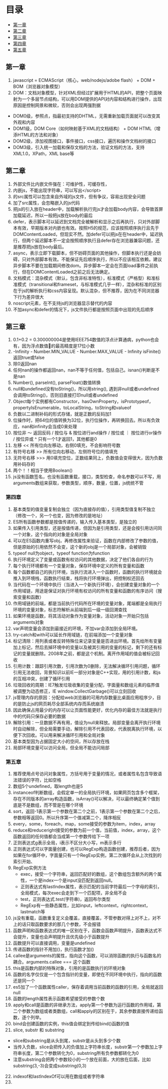 # 目录
* [第一章](#第一章)
* [第二章](#第二章)
* [第三章](#第三章)
* [第四章](#第四章)
* [第五章](#第五章)


## 第一章
1. javascript = ECMAScript（核心，web/nodejs/adobe flash） + DOM + BOM（浏览器对象模型）
2. DOM：文档对象模型，针对XML但经过扩展用于HTML的API，把整个页面映射为一个多层节点结构，可以用DOM提供的API对内容和结构进行操作，出现原因是控制网景和微软，否则会出现两强割据
* DOM0级，参照点，指最初支持的DHTML，无需重新加载页面就可以改变其外观和内容
* DOM1级，DOM Core（如何映射基于XML的文档结构） + DOM HTML（增添HTML的方法和对象）
* DOM2级，添加视图接口，事件接口，css接口，遍历和操作文档树的接口
* DOM3级，引入统一加载和保存文档的方法，验证文档的方法，支持XML1.0，XPath，XML base等

## 第二章
1. 外部文件比内嵌文件强在：可维护性，可缓存性，
2. 内嵌js，不能出现</script>字符串，可以写出<\/script>
3. </script>的src属性可以包含来自外域的js文件，但有争议，容易出现安全问题
4. 加了src属性，会忽略嵌入的js代码
5. 把js的引入放在header中，加载解析执行完js才会加载body内容，会导致首屏加载延迟，所以一般把js放在body的最后
6. defer，表示脚本可以延迟到文档完全被解析和显示之后再执行，只对外部脚本有效，早期版本对内嵌也有效。按照H5的规范，应该按照顺序执行且先于DOMContentLoaded，但现实不然。加defer可以把js在在header中，延迟执行，但两个延迟脚本不一定会按照顺序执行且defer存在浏览器兼容问题，还是推荐把js放在body最后。
7. async，表示立即下载脚本，但不妨碍页面的其他操作，但脚本执行还是会妨碍，只对外部脚本有效。不能保证先后顺序执行，所以不应该相互依赖。建议异步脚本不要在加载期间修改dom。异步脚本一定会在页面load事件之前执行，但在DOMContentLoaded之前之后无法确定。
8. 文档模式：混杂模式（默认，包含非标准特性），标准模式（严格型）和准标准模式（transitional和frameset，与标准模式几乎一样），混杂和标准的区别在于js的解析执行和css内容呈现。默认混杂，但不推荐，因为在不同浏览器下行为差异很大
9. noscript元素，在不支持js的浏览器显示替代的内容
10. 不加async和defer的情况下，js文件执行都是按照页面中出现的先后顺序

## 第三章
1. 0.1+0.2 = 0.300000004是使用IEEE754数值的浮点计算通病，python也会有，因为浮点数值的最高精度是17位小数
2. -Infinity - Number.MIN_VALUE - Number.MAX_VALUE - Infinity  isFinite()返回true或false
3. 除0返回nan
4. 任何nan的操作都返回nan，nan不等于任何值，包括自己。isnan()判断是不是nan
5. Number(), parseInt(), parseFloat()数值转换
6. null和undefined没有toString()，所以用string(), 遇到非null或者undefined会调用toString()，否则旧直接打印null或者undefined
7. Object每个实例都有Constructor，hasOwnProperty，isPrototypeof，propertyIsEnumerable，toLocalString，toString和valueof
8. 负数以二进制补码的形式存储，就是正数的反码加1
9. 位操作时，把64位的值转换为32位，执行位操作，再转换回去。所以有负效应，nan和infinity会当成0来处理
10. 按位非 ～ 返回反码 / 按位与 & 按位进行and操作 / 按位或 ｜ 按位进行or操作 / 按位异或 ^ 只有一个1才返回1，其他都是0
11. 左移 << 所有位向左移动，右侧0填充，不会影响符号数
12. 有符号右移 >>  所有位向右移动，左侧符号位的值填充
13. 无符号右移 >>> 用0填充空位，正数结果同上，负数值会变得很大，因为负数用补码存的
14. 两个！！相当于使用Boolean()
15. js没有函数签名，也没有函数重载，接口，类型检查，命名参数可以不写，用arguments数组来获取，参数类型，顺序，数量，位置，js统统不管

### 第四章
1. 基本类型的值变量复制会独立（因为直接存的值），引用类型值复制不独立（修改一个，另一个也变，因为修改的是地址）
2. ES所有函数参数都是按值传递的，输入传入基本类型，是独立的
3. 如果传入引用类型，还是按值传递，但因为是引用类型，还是会按引用访问同一个对象，这个指向的对象是全局对象
4. 可以在ES函数内重写obj，再修改属性来验证，函数在内部修改了参数的值，但是原始的引用依然不会变，这个新的obj是一个局部对象，会被销毁
5. typeof null为object，typeof function为function
6. 执行环境定义了变量或函数有权访问的其他数据，决定了他们各自的行为
7. 每个执行环境都有一个变量对象，保存环境中定义的所有变量和函数
8. 每个函数都自己的执行环境，当执行流进入一个函数时，函数的执行环境就会推入到环境栈，函数执行结束，栈将执行环境弹出，把控制权还回去
9. 当代码在一个环境中执行（当进入一个新执行环境），会创建变量对象的一个作用域链，用途是保证对执行环境有权访问的所有变量和函数的有序访问（搜索变量和函数）
10. 作用域链的前端，都是当前执行代码所在环境的变量对象，尾端都是全局执行环境的变量对象，标志符解析从前端到后一级一级回溯查找
11. 如果环境是函数，将其活动对象作为变量对象，活动对象一开始只包括arguments对象
12. var声明变量会添加到最接近的环境，不加var会添加到全局环境。
13. try-catch和with可以延长作用域链，在前端添加一个变量对象
14. 标记清除：用列表或者反转特殊位来记录变量是否进出环境。首先给所有变量加上标记，然后去掉环境中的变量以及被其引用的变量的标记，剩下的还有标记的变量就删除。2008年之前，都是这个机制。离开作用域的值会被标记回收
15. 引用计数：跟踪引用次数，引用次数为0删除，无法解决循环引用问题，循环引用无法收回，背景知识以前IE一部分对象是C++实现，用的引用计数，和js的互相冲突，创建了循环引用
16. 垃圾回收的周期：IE7触发垃圾收集的变量分配，字面量和数组元素的临界值被调整为动态修正，IE window.CollectGarbage()可以立刻回收
17. js管理内存的原因：分配给web浏览器的可用内存数量比桌面应用程序少，目的是防止js的网页耗尽全部系统内存而系统崩溃
18. 因此确保占用最少的内存可以让页面性能更好，优化内存的最佳方法就是执行中的代码只保存必要的数据
19. 解除引用：一旦数据不再有用，值设为null来释放。局部变量会离开执行环境时自动解除，但全局需要手动，解除引用不代表回收，代表脱离执行环境，以便下次回收。可以用来解决循环引用和全局对象
20. 基本类型因为占据固定大小的空间，所以存放在栈
21. 局部环境变量可以访问全局，但全局不能访问局部

### 第五章
1. 推荐使用点号访问对象属性，方括号用于变量的情况，或者属性名包含导致语法错误的字符，比如空格
2. 数组5个undefined，取length也是5
3. instanceof判断数组，会假定单一的全局执行环境，如果网页包含多个框架，存在不同版本的array构造函数，isArray()可以解决，可以最终确定某个值到底是不是数组，而不管是在哪个环境
4. sort，返回-1表示第一个参数在第二个之前，1表示第一个参数在第二个之后，参数相等返回0。所以升序第一个值减第二个，降序相反
5. every，some，foreach，map，some接受的参数为item，index，array
6. reduce和reduceright接受的参数为前一个值，当前值，index，array，这个函数返回的任何值都会当成第一个参数传给下一项
7. 正则表达式g表示全局，i表示不区分大小写，m表示多行
8. 正则表达式可以字面量创建，也可以RegExp构造函数创建，推荐后者，因为如果在for循环中，字面量只有一个RegExp实例，第二次循环会从上次找到的索引开始、
9. RegExp实例方法
    * exec，接受一个字符串，返回匹配好的数组，这个数组包含额外的两个属性，一个是index一个是input没匹配到返回null。
    * 正则表达式有lastIndex属性，表示匹配的当前字符最后一个字母的索引，全局模式，每次exec会走到下一个匹配项，非全局不会
    * test，正则表达式.test(字符串)，返回布尔类型
    * RegExp有一些静态属性，比如input，leftcontext，rightcontext，lastmatch等
10. js没有重载，函数重复定义会覆盖，直接覆盖，不管参数对得上对不上，对不上的话只取函数要求的那几个参数，不会报错
11. 函数声明和函数表达式的唯一区别在于，函数会函数声明提升，函数表达式不会提升，变量也会声明提升且优先级小于函数提升
12. 函数提升可以直接调用，变量是undefined
13. 传递函数的指针不用加()，执行函数才加()
14. callee是arguments的属性，指向这个函数，可以消除函数的执行与函数名的耦合。arguments.callee === 这个函数
15. this是函数内部的特殊对象，引用的是函数执行的环境对象
16. 函数的名字仅仅是一个包含指针的变量，即使在不同环境中执行，指向的函数还是同一个
17. es5加了一个函数属性caller，保存着调用当前函数的函数的引用，全局就返回null
18. 函数的length属性表示函数希望接受的参数个数
19. apply和call是函数的非继承方法，apply第一个参数为运行函数的作用域，第二个参数为数组或者类数组，call和apply的区别在于，其余参数直接传递给函数，逐个列举。
20. bind会创建函数的实例，this值会绑定到传给bind()函数的值
21. slice, substr 和 substring
* slice和substring是从头到尾，substr是从头到多少个数
* 当传入负数，slice会把传入的负值加上字符串长度，substr第一个参数加上字符串长度，第二个参数转化为0，substring所有负参数都转化为0
* 注意substring会把两个参数较小的一个放在前面，大的放在后面，比如substring(3,-3)会变成substring(0,3)
22. indexof和lastIndexOf可以用在数组或者字符串
22. 